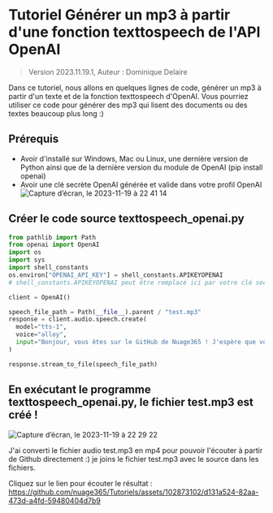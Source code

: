 # Tutoriel Générer un mp3 à partir d'une fonction texttospeech de l'API OpenAI 
> Version 2023.11.19.1, Auteur : Dominique Delaire

Dans ce tutoriel, nous allons en quelques lignes de code, générer un mp3 à partir d'un texte et de la fonction texttospeech d'OpenAI.
Vous pourriez utiliser ce code pour générer des mp3 qui lisent des documents ou des textes beaucoup plus long :)

## Prérequis
* Avoir d'installé sur Windows, Mac ou Linux, une dernière version de Python ainsi que de la dernière version du module de OpenAI (pip install openai)
* Avoir une clé secrète OpenAI générée et valide dans votre profil OpenAI
![Capture d’écran, le 2023-11-19 à 22 41 14](https://github.com/nuage365/Tutoriels/assets/102873102/19bb9ed0-8cb2-4d09-94e3-c645906efea7)

## Créer le code source texttospeech_openai.py

```python
from pathlib import Path
from openai import OpenAI
import os
import sys
import shell_constants
os.environ["OPENAI_API_KEY"] = shell_constants.APIKEYOPENAI
# shell_constants.APIKEYOPENAI peut être remplacé ici par votre clé secrète d'OPENAI :)

client = OpenAI()

speech_file_path = Path(__file__).parent / "test.mp3"
response = client.audio.speech.create(
  model="tts-1",
  voice="alloy",
  input="Bonjour, vous êtes sur le GitHub de Nuage365 ! J'espère que vous allez bien ! J'aimerais vous raconter une histoire : il était une fois..."
)

response.stream_to_file(speech_file_path)
```
## En exécutant le programme texttospeech_openai.py, le fichier test.mp3 est créé !

![Capture d’écran, le 2023-11-19 à 22 29 22](https://github.com/nuage365/Tutoriels/assets/102873102/79b598f2-b96a-42b6-9977-7537fc77e59f)

J'ai converti le fichier audio test.mp3 en mp4 pour pouvoir l'écouter à partir de Github directement :) je joins le fichier test.mp3 avec le source dans les fichiers.

Cliquez sur le lien pour écouter le résultat : 
https://github.com/nuage365/Tutoriels/assets/102873102/d131a524-82aa-473d-a4fd-59480404d7b9


